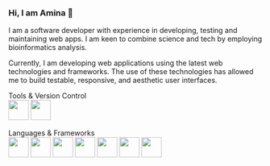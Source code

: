 ### Hi, I am Amina 👋
I am a software developer with experience in developing, testing and maintaining web apps. I am keen to combine science and tech by employing bioinformatics analysis.

Currently, I am developing web applications using the latest web technologies and frameworks. The use of these technologies has allowed me to build testable, responsive, and aesthetic user interfaces.


Tools & Version Control <br/>
<img height=40 src="https://cdn.jsdelivr.net/gh/devicons/devicon/icons/git/git-plain.svg"/>
<img height=40 src="https://cdn.jsdelivr.net/gh/devicons/devicon/icons/github/github-original.svg"/>

Languages & Frameworks <br/>
<img height=40 src="https://cdn.jsdelivr.net/gh/devicons/devicon/icons/python/python-original.svg"/>
<img height=40 src="https://cdn.jsdelivr.net/gh/devicons/devicon/icons/typescript/typescript-original.svg" />
<img height=40 src="https://cdn.jsdelivr.net/gh/devicons/devicon/icons/javascript/javascript-plain.svg" />
<img height=40 src="https://cdn.jsdelivr.net/gh/devicons/devicon/icons/html5/html5-original.svg" />
<img height=40 src="https://cdn.jsdelivr.net/gh/devicons/devicon/icons/css3/css3-original.svg" />
<img height=40 src="https://cdn.jsdelivr.net/gh/devicons/devicon/icons/tailwindcss/tailwindcss-original-wordmark.svg" />
<img height=40 src="https://cdn.jsdelivr.net/gh/devicons/devicon/icons/react/react-original.svg" />




<!--
**aminase/aminase** is a ✨ _special_ ✨ repository because its `README.md` (this file) appears on your GitHub profile.

Here are some ideas to get you started:

- 🔭 I’m currently working on ...
- 🌱 I’m currently learning ...
- 👯 I’m looking to collaborate on ...
- 🤔 I’m looking for help with ...
- 💬 Ask me about ...
- 📫 How to reach me: ...
- 😄 Pronouns: ...
- ⚡ Fun fact: ...
-->
